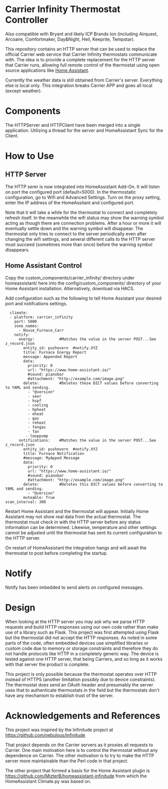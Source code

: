 # Carrier Infinity Thermostat Controller

Also compatible with Bryant and likely ICP Brands Ion (including Airquest, Arcoaire, 
Comfortmaker, Day&Night, Heil, Keeprite, Tempstar).

This repository contains an HTTP server that can be used to replace the official
Carrier web service that Carrier Infinity thermostats communicate with.  The
idea is to provide a complete replacement for the HTTP server that Carrier runs,
allowing full remote control of the thermostat using open source applications like
[Home Assistant](https://www.home-assistant.io/).

Currently the weather data is still obtained from Carrier's server. Everything else
is local only. This integration breaks Carrier APP and goes all local (except weather).

# Components

The HTTPServer and HTTPClient have been merged into a single application. Utilizing a 
thread for the server and HomeAssistant Sync for the Client.

# How to Use

## HTTP Server

The HTTP serer is now integrated into HomeAssistant Add-On. It will listen on 
port the configured port (default=5000).  In the thermostatic configuration, 
go to Wifi and Advanced Settings. Turn on the proxy setting, enter the IP address 
of the HomeAssitant and configured port.

Note that it will take a while for the thermostat to connect
and completely refresh itself.  In the meanwhile the wifi status may show the
warning symbol acting as though there are connection problems.  After a hour
or more it will eventually settle down and the warning symbol will disappear.
The thermostat only tries to connect to the server periodically even after
changing the wifi settings, and several different calls to the HTTP server
must succeed (sometimes more than once) before the warning symbol disappears.

## Home Assistant Control

Copy the custom_components/carrier_infinity/ directory under homeassistant/ 
here into the config/custom_components/ directory of your Home Assistant 
installation. Alternatively, download via HACS.

Add configuration such as the following to tell Home Assistant your desired port
and notifcations settings.

      climate:
      - platform: carrier_infinity
        port: 5000
        zone_names:
          - House_Furnace_Carr
        notify:
          energy:           #Matches the value in the server POST...See z_record.json
            entity_id: pushovern  #notify.XYZ
            title: Furnace Energy Report
            message: Appended Report
            data:
              priority: 0
              url: "https://www.home-assistant.io/"
              #sound: pianobar
              #attachment: "http://example.com/image.png"
            delete:         #Deletes these DICT values before converting to YAML and sending.
              - "@version"
              - seer
              - hspf
              - cooling
              - hpheat
              - eheat
              - gas
              - reheat
              - fangas
              - fan
             - looppump
          notifications:    #Matches the value in the server POST...See z_record.json
            entity_id: pushovern  #notify.XYZ
            title: Furnace Notification
            #message: MyApped Message
            data:
              priority: 0
              url: "https://www.home-assistant.io/"
              #sound: pianobar
              #attachment: "http://example.com/image.png"
            delete:         #Deletes this DICT values before converting to YAML and sending.
              - "@version"
            muteable: True
    scan_interval: 300

Restart Home Assistant and the thermostat will appear.  Initially Home Assistant
may not show real data from the actual thermostat.  The thermostat must check in
with the HTTP server before any status information can be determined.  Likewise,
temperature and other settings cannot be adjusted until the thermostat has sent
its current configuration to the HTTP server.

On restart of HomeAssistant the integration hangs and will await the thermostat 
to post before completing the startup.

# Notify

Notify has been imbedded to send alerts on configured messages.

# Design

When looking at the HTTP server you may ask why we parse HTTP requests and build
HTTP responses using our own code rather than make use of a library such as Flask.
This project was first attempted using Flask but the thermostat did not accept
the HTTP responses.  As noted in some parts of the code, often embedded devices
use simplified libraries or custom code due to memory or storage constraints and
therefore they do not handle protocols like HTTP in a completely generic way.
The device is tested against one HTTP server, that being Carriers, and so long
as it works with that server the product is complete.

This project is only possible because the thermostat operates over HTTP instead
of HTTPS (another limitation possibly due to device constraints).  The thermostat
does send an OAuth header and presumably the server uses that to authenticate
thermostats in the field but the thermostats don't have any mechanism to
establish trust of the server.

# Acknowledgements and References

This project was inspired by the Infinitude project at
https://github.com/nebulous/infinitude

That project depends on the Carrier servers as it proxies all requests to Carrier.
One main motivation here is to control the thermostat without any dependence on
Carrier.  The other motivation is to try to make the HTTP server more maintainable
than the Perl code in that project.

The other project that formed a basis for the Home Assistant plugin is
https://github.com/MizterB/homeassistant-infinitude from which the HomeAssistant 
Climate.py was based on.
